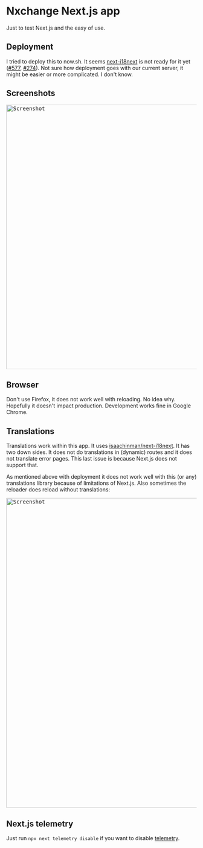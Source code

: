 # Nxchange Next.js app

Just to test Next.js and the easy of use.

## Deployment

I tried to deploy this to now.sh. It seems [next-i18next](https://github.com/isaachinman/next-i18next) is not ready for it yet ([#577](https://github.com/isaachinman/next-i18next/issues/577), [#274](https://github.com/isaachinman/next-i18next/issues/274)). Not sure how deployment goes with our current server, it might be easier or more complicated. I don't know.

## Screenshots

<kbd><img width="700px" alt="Screenshot" src="https://user-images.githubusercontent.com/1079135/81289175-3ba5b180-9066-11ea-9a1c-8717102407dd.png"></kbd>

## Browser

Don't use Firefox, it does not work well with reloading. No idea why. Hopefully it doesn't impact production. Development works fine in Google Chrome.

## Translations

Translations work within this app. It uses [isaachinman/next-i18next](https://github.com/isaachinman/next-i18next). It has two down sides. It does not do translations in (dynamic) routes and it does not translate error pages. This last issue is because Next.js does not support that.

As mentioned above with deployment it does not work well with this (or any) translations library because of limitations of Next.js. Also sometimes the reloader does reload without translations:

<kbd><img width="820" alt="Screenshot" src="https://user-images.githubusercontent.com/1079135/81408392-729ac680-913d-11ea-9011-20c10198f2be.png"></kbd>

## Next.js telemetry

Just run `npx next telemetry disable` if you want to disable [telemetry](https://nextjs.org/telemetry).

